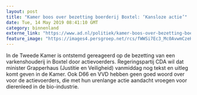 ```yaml
---
layout: post
title: "Kamer boos over bezetting boerderij Boxtel: ‘Kansloze actie’"
date: Tue, 14 May 2019 08:41:10 GMT
category: binnenland
externe_link: "https://www.ad.nl/politiek/kamer-boos-over-bezetting-boerderij-boxtel-kansloze-actie~ae7a35d5/"
feature_image: "https://images4.persgroep.net/rcs/fWWSi7Ec3_Mc0AvwmCzeHYzyb8g/diocontent/148254501/_fitwidth/400/?appId=21791a8992982cd8da851550a453bd7f&quality=0.7"
---
```


In de Tweede Kamer is ontstemd gereageerd op de bezetting van een varkenshouderij in Boxtel door actievoerders. Regeringspartij CDA wil dat minister Grapperhaus (Justitie en Veiligheid) vanmiddag nog tekst en uitleg komt geven in de Kamer. Ook D66 en VVD hebben geen goed woord over voor de actievoerders, die met hun urenlange actie aandacht vroegen voor dierenleed in de bio-industrie.
